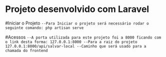 # Projeto desenvolvido com Laravel

#Iniciar o Projeto
``
--Para Iniciar o projeto será necessário rodar o seguinte comando:
    php artisan serve
``

#Acessos
``
--A porta utilizada para este projeto foi a 8000 ficando com o link desta forma:
    127.0.0.1:8000 --Para a raiz do projeto
    127.0.0.1:8000/api/salvar-local --Caminho que será usado para a chamada do frontend
``